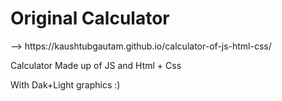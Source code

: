 <h1> Original Calculator </h1> --> https://kaushtubgautam.github.io/calculator-of-js-html-css/


Calculator Made up of JS and Html + Css 

With Dak+Light graphics :)
